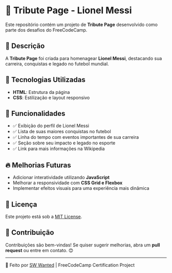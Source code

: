 # 📄 Tribute Page - Lionel Messi

Este repositório contém um projeto de **Tribute Page** desenvolvido como parte dos desafios do FreeCodeCamp.

## 📌 Descrição
A **Tribute Page** foi criada para homenagear **Lionel Messi**, destacando sua carreira, conquistas e legado no futebol mundial.

## 🔧 Tecnologias Utilizadas
- **HTML**: Estrutura da página
- **CSS**: Estilização e layout responsivo

## 🎯 Funcionalidades
- ✅ Exibição do perfil de Lionel Messi
- ✅ Lista de suas maiores conquistas no futebol
- ✅ Linha do tempo com eventos importantes de sua carreira
- ✅ Seção sobre seu impacto e legado no esporte
- ✅ Link para mais informações na Wikipedia

## 🔥 Melhorias Futuras
- Adicionar interatividade utilizando **JavaScript**
- Melhorar a responsividade com **CSS Grid e Flexbox**
- Implementar efeitos visuais para uma experiência mais dinâmica

## 📜 Licença
Este projeto está sob a [MIT License](LICENSE).

## 🤝 Contribuição
Contribuições são bem-vindas! Se quiser sugerir melhorias, abra um **pull request** ou entre em contato. 😊

---
📌 Feito por [SW Wanted](https://github.com/SW-WANTED) | FreeCodeCamp Certification Project

